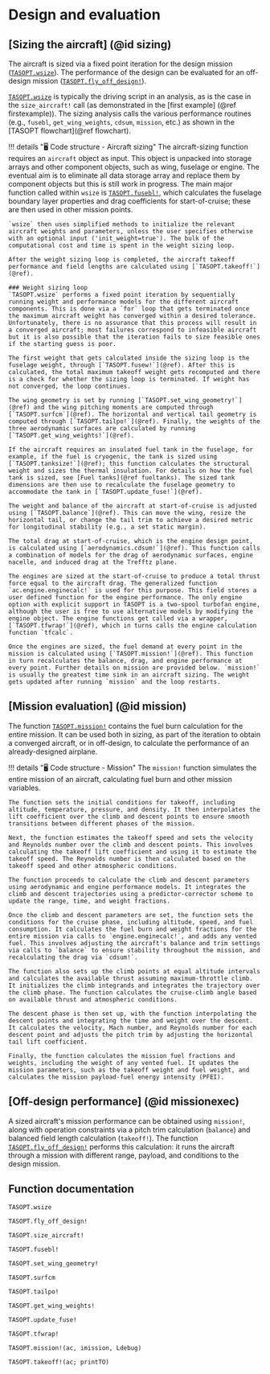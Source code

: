 # Design and evaluation

## [Sizing the aircraft] (@id sizing)

The aircraft is sized via a fixed point iteration for the design mission ([`TASOPT.wsize`](@ref)). The performance of the design can be evaluated for an off-design mission ([`TASOPT.fly_off_design!`](@ref)).

[`TASOPT.wsize`](@ref) is typically the driving script in an analysis, as is the case in the `size_aircraft!` call (as demonstrated in the [first example] (@ref firstexample)). The sizing analysis calls the various performance routines (e.g., `fusebl`, `get_wing_weights`, `cdsum`, `mission`, etc.) as shown in the [TASOPT flowchart](@ref flowchart).

!!! details "🖥️ Code structure - Aircraft sizing" 
    The aircraft-sizing function requires an `aircraft` object as input. This object is unpacked into storage arrays and other component objects, such as wing, fuselage or engine. The eventual aim is to eliminate all data storage array and replace them by component objects but this is still work in progress. The main major function called within `wsize` is [`TASOPT.fusebl!`](@ref), which calculates the fuselage boundary layer properties and drag coefficients for start-of-cruise; these are then used in other mission points. 

    `wsize` then uses simplified methods to initialize the relevant aircraft weights and parameters, unless the user specifies otherwise with an optional input ('init_weight=true'). The bulk of the computational cost and time is spent in the weight sizing loop.

    After the weight sizing loop is completed, the aircraft takeoff performance and field lengths are calculated using [`TASOPT.takeoff!`](@ref).

    ### Weight sizing loop
    `TASOPT.wsize` performs a fixed point iteration by sequentially running weight and performance models for the different aircraft components. This is done via a `for` loop that gets terminated once the maximum aircraft weight has converged within a desired tolerance. Unfortunately, there is no assurance that this process will result in a converged aircraft; most failures correspond to infeasible aircraft but it is also possible that the iteration fails to size feasible ones if the starting guess is poor.

    The first weight that gets calculated inside the sizing loop is the fuselage weight, through [`TASOPT.fusew!`](@ref). After this is calculated, the total maximum takeoff weight gets recomputed and there is a check for whether the sizing loop is terminated. If weight has not converged, the loop continues.

    The wing geometry is set by running [`TASOPT.set_wing_geometry!`](@ref) and the wing pitching moments are computed through [`TASOPT.surfcm`](@ref). The horizontal and vertical tail geometry is computed through [`TASOPT.tailpo!`](@ref). Finally, the weights of the three aerodynamic surfaces are calculated by running [`TASOPT.get_wing_weights!`](@ref).

    If the aircraft requires an insulated fuel tank in the fuselage, for example, if the fuel is cryogenic, the tank is sized using [`TASOPT.tanksize!`](@ref); this function calculates the structural weight and sizes the thermal insulation. For details on how the fuel tank is sized, see [Fuel tanks](@ref fueltanks). The sized tank dimensions are then use to recalculate the fuselage geometry to accommodate the tank in [`TASOPT.update_fuse!`](@ref). 

    The weight and balance of the aircraft at start-of-cruise is adjusted using [`TASOPT.balance`](@ref). This can move the wing, resize the horizontal tail, or change the tail trim to achieve a desired metric for longitudinal stability (e.g., a set static margin).  

    The total drag at start-of-cruise, which is the engine design point, is calculated using [`aerodynamics.cdsum!`](@ref). This function calls a combination of models for the drag of aerodynamic surfaces, engine nacelle, and induced drag at the Trefftz plane. 

    The engines are sized at the start-of-cruise to produce a total thrust force equal to the aircraft drag. The generalized function `ac.engine.enginecalc!` is used for this purpose. This field stores a user defined function for the engine performance. The only engine option with explicit support in TASOPT is a two-spool turbofan engine, although the user is free to use alternative models by modifying the engine object. The engine functions get called via a wrapper, [`TASOPT.tfwrap!`](@ref), which in turns calls the engine calculation function `tfcalc`.

    Once the engines are sized, the fuel demand at every point in the mission is calculated using [`TASOPT.mission!`](@ref). This function in turn recalculates the balance, drag, and engine performance at every point. Further details on mission are provided below. `mission!` is usually the greatest time sink in an aircraft sizing. The weight gets updated after running `mission` and the loop restarts.

## [Mission evaluation] (@id mission)
The function [`TASOPT.mission!`](@ref) contains the fuel burn calculation for the entire mission. It can be used both in sizing, as part of the iteration to obtain a converged aircraft, or in off-design, to calculate the performance of an already-designed airplane. 

!!! details "🖥️ Code structure - Mission" 
    The `mission!` function simulates the entire mission of an aircraft, calculating fuel burn and other mission variables. 

    The function sets the initial conditions for takeoff, including altitude, temperature, pressure, and density. It then interpolates the lift coefficient over the climb and descent points to ensure smooth transitions between different phases of the mission. 

    Next, the function estimates the takeoff speed and sets the velocity and Reynolds number over the climb and descent points. This involves calculating the takeoff lift coefficient and using it to estimate the takeoff speed. The Reynolds number is then calculated based on the takeoff speed and other atmospheric conditions.

    The function proceeds to calculate the climb and descent parameters using aerodynamic and engine performance models. It integrates the climb and descent trajectories using a predictor-corrector scheme to update the range, time, and weight fractions. 

    Once the climb and descent parameters are set, the function sets the conditions for the cruise phase, including altitude, speed, and fuel consumption. It calculates the fuel burn and weight fractions for the entire mission via calls to `engine.enginecalc!`, and adds any vented fuel. This involves adjusting the aircraft's balance and trim settings via calls to `balance` to ensure stability throughout the mission, and recalculating the drag via `cdsum!`.

    The function also sets up the climb points at equal altitude intervals and calculates the available thrust assuming maximum-throttle climb. It initializes the climb integrands and integrates the trajectory over the climb phase. The function calculates the cruise-climb angle based on available thrust and atmospheric conditions.

    The descent phase is then set up, with the function interpolating the descent points and integrating the time and weight over the descent. It calculates the velocity, Mach number, and Reynolds number for each descent point and adjusts the pitch trim by adjusting the horizontal tail lift coefficient.

    Finally, the function calculates the mission fuel fractions and weights, including the weight of any vented fuel. It updates the mission parameters, such as the takeoff weight and fuel weight, and calculates the mission payload-fuel energy intensity (PFEI).

## [Off-design performance] (@id missionexec)
A sized aircraft's mission performance can be obtained using `mission!`, along with operation constraints via a pitch trim calculation (`balance`) and balanced field length calculation (`takeoff!`). The function [`TASOPT.fly_off_design!`](@ref) performs this calculation: it runs the aircraft through a mission with different range, payload, and conditions to the design mission.

## Function documentation
```@docs
TASOPT.wsize

TASOPT.fly_off_design!

TASOPT.size_aircraft!

TASOPT.fusebl!

TASOPT.set_wing_geometry!

TASOPT.surfcm

TASOPT.tailpo!

TASOPT.get_wing_weights!

TASOPT.update_fuse!

TASOPT.tfwrap!

TASOPT.mission!(ac, imission, Ldebug)

TASOPT.takeoff!(ac; printTO)

```

